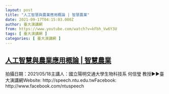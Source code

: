 ```yaml
---
layout: post
title: "人工智慧與農業應用概論 | 智慧農業"
date: 2021-09-17T04:15:03.000Z
author: 臺大演講網
from: https://www.youtube.com/watch?v=kFbh_Vw6Y3U
tags: [ 臺大演講網 ]
categories: [ 臺大演講網 ]
---
```

<!--1631852103000-->
[人工智慧與農業應用概論 | 智慧農業](https://www.youtube.com/watch?v=kFbh_Vw6Y3U)
------

<div>
拍攝日期：2021/05/18主講人：國立陽明交通大學生物科技系 何信瑩 教授►►臺大演講網Website: http://speech.ntu.edu.twFacebook: http://www.facebook.com/ntuspeech
</div>
